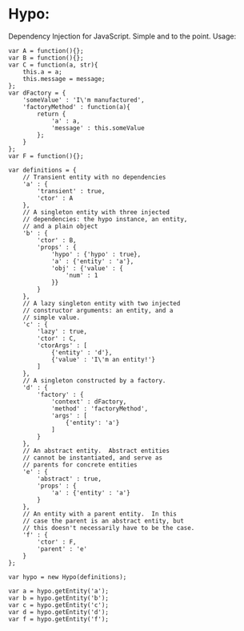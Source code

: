 # Hypo:

Dependency Injection for JavaScript.  Simple and to the point. Usage:

    var A = function(){};
    var B = function(){};
    var C = function(a, str){
        this.a = a;
        this.message = message;
    };
    var dFactory = {
        'someValue' : 'I\'m manufactured',
        'factoryMethod' : function(a){
            return {
                'a' : a,
                'message' : this.someValue
            };
        }
    };
    var F = function(){};
    
    var definitions = {
        // Transient entity with no dependencies
        'a' : {
            'transient' : true,
            'ctor' : A
        },
        // A singleton entity with three injected
        // dependencies: the hypo instance, an entity,
        // and a plain object
        'b' : {
            'ctor' : B,
            'props' : {
                'hypo' : {'hypo' : true},
                'a' : {'entity' : 'a'},
                'obj' : {'value' : {
                    'num' : 1
                }}
            }
        },
        // A lazy singleton entity with two injected
        // constructor arguments: an entity, and a
        // simple value.
        'c' : {
            'lazy' : true,
            'ctor' : C,
            'ctorArgs' : [
                {'entity' : 'd'},
                {'value' : 'I\'m an entity!'}
            ]
        },
        // A singleton constructed by a factory.
        'd' : {
            'factory' : {
                'context' : dFactory,
                'method' : 'factoryMethod',
                'args' : [
                    {'entity': 'a'}
                ]
            }
        },
        // An abstract entity.  Abstract entities
        // cannot be instantiated, and serve as
        // parents for concrete entities
        'e' : {
            'abstract' : true,
            'props' : {
                'a' : {'entity' : 'a'}
            }
        },
        // An entity with a parent entity.  In this
        // case the parent is an abstract entity, but
        // this doesn't necessarily have to be the case.
        'f' : {
            'ctor' : F,
            'parent' : 'e'
        }
    };
    
    var hypo = new Hypo(definitions);
    
    var a = hypo.getEntity('a');
    var b = hypo.getEntity('b');
    var c = hypo.getEntity('c');
    var d = hypo.getEntity('d');
    var f = hypo.getEntity('f');